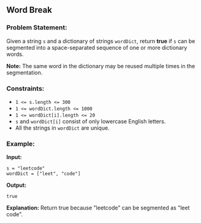 ## Word Break

### Problem Statement:
Given a string `s` and a dictionary of strings `wordDict`, return **true** if `s` can be segmented into a space-separated sequence of one or more dictionary words.

**Note:** The same word in the dictionary may be reused multiple times in the segmentation.

### Constraints:

- `1 <= s.length <= 300`
- `1 <= wordDict.length <= 1000`
- `1 <= wordDict[i].length <= 20`
- `s` and `wordDict[i]` consist of only lowercase English letters.
- All the strings in `wordDict` are unique.

### Example:

**Input:**
```plaintext
s = "leetcode"
wordDict = ["leet", "code"]
```
**Output:**
```plaintext
true
```

**Explanation:** Return true because "leetcode" can be segmented as "leet code".
